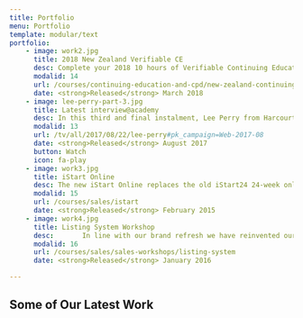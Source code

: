 ```yaml
---
title: Portfolio
menu: Portfolio
template: modular/text
portfolio:
    - image: work2.jpg
      title: 2018 New Zealand Verifiable CE
      desc: Complete your 2018 10 hours of Verifiable Continuing Education online for $69 (inc. GST).
      modalid: 14
      url: /courses/continuing-education-and-cpd/new-zealand-continuing-education
      date: <strong>Released</strong> March 2018
    - image: lee-perry-part-3.jpg
      title: Latest interview@academy
      desc: In this third and final instalment, Lee Perry from Harcourts Mandurah talks about his passion for team culture and how he 'bumps the lamp' when it comes to fostering the culture within the Harcourts Mandurah office.
      modalid: 13
      url: /tv/all/2017/08/22/lee-perry#pk_campaign=Web-2017-08
      date: <strong>Released</strong> August 2017
      button: Watch
      icon: fa-play
    - image: work3.jpg
      title: iStart Online
      desc: The new iStart Online replaces the old iStart24 24-week online program. We have refined and updated the new iStart making it faster and easier to complete.
      modalid: 15
      url: /courses/sales/istart
      date: <strong>Released</strong> February 2015
    - image: work4.jpg
      title: Listing System Workshop
      desc: ￼￼￼￼￼￼In line with our brand refresh we have reinvented our listing system and the products that sit within this range. Join us at the Academy to witness the transformation from the old to the new listing system and learn how to implement the new products into your business.
      modalid: 16
      url: /courses/sales/sales-workshops/listing-system
      date: <strong>Released</strong> January 2016

---
```


## Some of Our Latest Work
